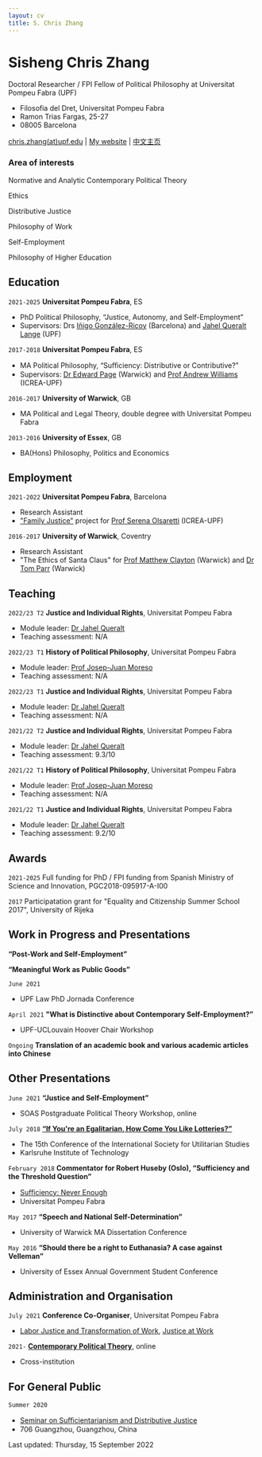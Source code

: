 ```yaml
---
layout: cv
title: S. Chris Zhang 
---
```

# Sisheng Chris Zhang

Doctoral Researcher / FPI Fellow of Political Philosophy at Universitat Pompeu Fabra (UPF)

- Filosofia del Dret, Universitat Pompeu Fabra
- Ramon Trias Fargas, 25-27
- 08005 Barcelona

<div id="webaddress">
<a href="mailto:chris.zhangATupf.edug">chris.zhang(at)upf.edu</a>
| <a href="http://czhang.uk">My website</a>
| <a href="http://sishengzhang.com">中文主页</a> 
</div>


<!--
## Currently

Standing on the shoulders of giants
-->

### Area of interests 

Normative and Analytic Contemporary Political Theory

Ethics

Distributive Justice

Philosophy of Work

Self-Employment

Philosophy of Higher Education

## Education

`2021-2025`
__Universitat Pompeu Fabra__, ES

- PhD Political Philosophy, “Justice, Autonomy, and Self-Employment”
- Supervisors: Drs [Iñigo González-Ricoy](https://www.igonzalezricoy.com) (Barcelona) and [Jahel Queralt Lange](https://www.upf.edu/web/jahel-queralt) (UPF)

`2017-2018`
__Universitat Pompeu Fabra__, ES

- MA Political Philosophy, “Suﬃciency: Distributive or Contributive?”
- Supervisors: [Dr Edward Page](https://warwick.ac.uk/fac/soc/pais/people/page/) (Warwick) and [Prof Andrew Williams](https://www.icrea.cat/Web/ScientificStaff/Andrew-Williams-503) (ICREA-UPF)

`2016-2017`
__University of Warwick__, GB

- MA Political and Legal Theory, double degree with Universitat Pompeu Fabra

`2013-2016`
__University of Essex__, GB

- BA(Hons) Philosophy, Politics and Economics



<!--
## Publications

 A list is also available [online](http://scholar.google.co.uk/citations?user=LTOTl0YAAAAJ)

### Journals

`1669`
Newton Sir I, De analysi per æquationes numero terminorum infinitas. 

`1669`
Lectiones opticæ.

etc. etc. etc.

### Patents

`2012`
Infinitesimal calculus for solutions to physics problems, [SMBC](http://www.techdirt.com/articles/20121011/09312820678/if-patents-had-been-around-time-newton.shtml) patent 001

-->

## Employment

`2021-2022`
__Universitat Pompeu Fabra__, Barcelona

- Research Assistant
- ["Family Justice"](https://www.demographyethicsandpublicpolicy.org/) project for [Prof Serena Olsaretti](https://www.upf.edu/web/filosofiapolitica/entry/-/-/76891/adscripcion/maria-serena-olsaretti) (ICREA-UPF)

`2016-2017`
__University of Warwick__, Coventry

- Research Assistant
- "The Ethics of Santa Claus" for [Prof Matthew Clayton](https://warwick.ac.uk/fac/soc/pais/people/clayton/) (Warwick) and [Dr Tom Parr](https://warwick.ac.uk/fac/soc/pais/people/parr/) (Warwick)



## Teaching

`2022/23 T2`
__Justice and Individual Rights__, Universitat Pompeu Fabra
- Module leader: [Dr Jahel Queralt](https://www.upf.edu/web/jahel-queralt)
- Teaching assessment: N/A


`2022/23 T1`
__History of Political Philosophy__, Universitat Pompeu Fabra
- Module leader: [Prof Josep-Juan Moreso](https://www.upf.edu/web/moreso)
- Teaching assessment: N/A

`2022/23 T1`
__Justice and Individual Rights__, Universitat Pompeu Fabra
- Module leader: [Dr Jahel Queralt](https://www.upf.edu/web/jahel-queralt)
- Teaching assessment: N/A

`2021/22 T2`
__Justice and Individual Rights__, Universitat Pompeu Fabra
- Module leader: [Dr Jahel Queralt](https://www.upf.edu/web/jahel-queralt)
- Teaching assessment: 9.3/10


`2021/22 T1`
__History of Political Philosophy__, Universitat Pompeu Fabra
- Module leader: [Prof Josep-Juan Moreso](https://www.upf.edu/web/moreso)
- Teaching assessment: N/A

`2021/22 T1`
__Justice and Individual Rights__, Universitat Pompeu Fabra
- Module leader: [Dr Jahel Queralt](https://www.upf.edu/web/jahel-queralt)
- Teaching assessment: 9.2/10

## Awards

`2021-2025`
Full funding for PhD / FPI funding from Spanish Ministry of Science and Innovation, PGC2018-095917-A-I00

`2017` 
Participatation grant for "Equality and Citizenship Summer School 2017", University of Rijeka 

<!--
## Member of

[__Justice at Work__](https://www.upf.edu/web/justwork), Universitat Pompeu Fabra
-->




## Work in Progress and Presentations

__“Post-Work and Self-Employment”__


__“Meaningful Work as Public Goods”__

`June 2021`
- UPF Law PhD Jornada Conference

`April 2021`
__"What is Distinctive about Contemporary Self-Employment?”__
- UPF-UCLouvain Hoover Chair Workshop

`Ongoing`
__Translation of an academic book and various academic articles into Chinese__


## Other Presentations

`June 2021`
__“Justice and Self-Employment”__
- SOAS Postgraduate Political Theory Workshop, online

`July 2018`
__[“If You're an Egalitarian, How Come You Like Lotteries?”](https://www.isus2018.de/menu/programme/talks-abstracts/)__
- The 15th Conference of the International Society for Utilitarian Studies
- Karlsruhe Institute of Technology


`February 2018`
__Commentator for Robert Huseby (Oslo), “Sufficiency and the Threshold Question”__
- [Suﬃciency: Never Enough](https://www.upf.edu/web/dret/inici/-/asset_publisher/UzFOsEsEfEfx/content/id/146449794/maximized#.YgA19i8w1B1)
- Universitat Pompeu Fabra

`May 2017`
__“Speech and National Self-Determination”__
- University of Warwick MA Dissertation Conference

`May 2016`
__“Should there be a right to Euthanasia? A case against Velleman”__
- University of Essex Annual Government Student Conference


## Administration and Organisation

`July 2021`
__Conference Co-Organiser__, Universitat Pompeu Fabra
- [Labor Justice and Transformation of Work](http://transformationofwork.weebly.com), [Justice at Work](https://www.upf.edu/web/justwork)

`2021-`
[__Contemporary Political Theory__](http://cpt.czhang.uk), online
- Cross-institution


## For General Public
`Summer 2020`
- [Seminar on Suﬃcientarianism and Distributive Justice](https://mp.weixin.qq.com/s/5xxvQSQIhDXUpSA72_xzdA)
- 706 Guangzhou, Guangzhou, China


Last updated: Thursday, 15 September 2022


